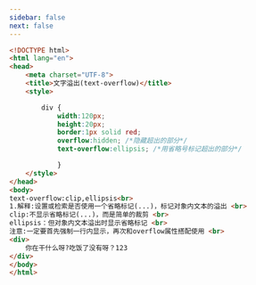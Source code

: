 ```yaml
---
sidebar: false
next: false
---
```

<BlogInfo/>






```html
<!DOCTYPE html>
<html lang="en">
<head>
    <meta charset="UTF-8">
    <title>文字溢出(text-overflow)</title>
    <style>

        div {
            width:120px;
            height:20px;
            border:1px solid red;
            overflow:hidden; /*隐藏超出的部分*/
            text-overflow:ellipsis; /*用省略号标记超出的部分*/

            }
    </style>
</head>
<body>
text-overflow:clip,ellipsis<br>
1.解释:设置或检索是否使用一个省略标记(...)，标记对象内文本的溢出 <br>
clip:不显示省略标记(...)，而是简单的裁剪 <br>
ellipsis：但对象内文本溢出时显示省略标记 <br>
注意:一定要首先强制一行内显示，再次和overflow属性搭配使用 <br>
<div>
    你在干什么呀?吃饭了没有呀？123
</div>
</body>
</html>
```






<ActionBox />
        
<style>#top-box {margin-top:0.5rem!important;}</style>